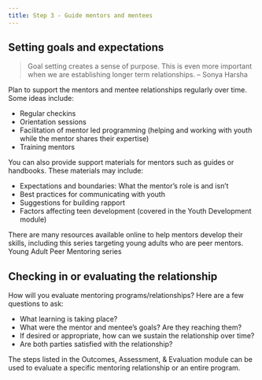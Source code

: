 ```yaml
---
title: Step 3 - Guide mentors and mentees
---
```


## Setting goals and expectations
> Goal setting creates a sense of purpose.  This is even more important when we are establishing longer term relationships.  – Sonya Harsha

Plan to support the mentors and mentee relationships regularly over time. Some ideas include:
* Regular checkins
* Orientation sessions
* Facilitation of mentor led programming (helping and working with youth while the mentor shares their expertise)
* Training mentors

You can also provide support materials for mentors such as guides or handbooks. These materials may include:
* Expectations and boundaries: What the mentor’s role is and isn’t
* Best practices for communicating with youth
* Suggestions for building rapport
* Factors affecting teen development (covered in the Youth Development module)

<div class="callout" markdown="1">

There are many resources available online to help mentors develop their skills, including this series targeting young adults who are peer mentors. 
Young Adult Peer Mentoring series

</div>

## Checking in or evaluating the relationship
How will you evaluate mentoring programs/relationships? Here are a few questions to ask:
* What learning is taking place?
* What were the mentor and mentee’s goals? Are they reaching them?
* If desired or appropriate, how can we sustain the relationship over time?
* Are both parties satisfied with the relationship?

The steps listed in the Outcomes, Assessment, & Evaluation module can be used to evaluate a specific mentoring relationship or an entire program.
